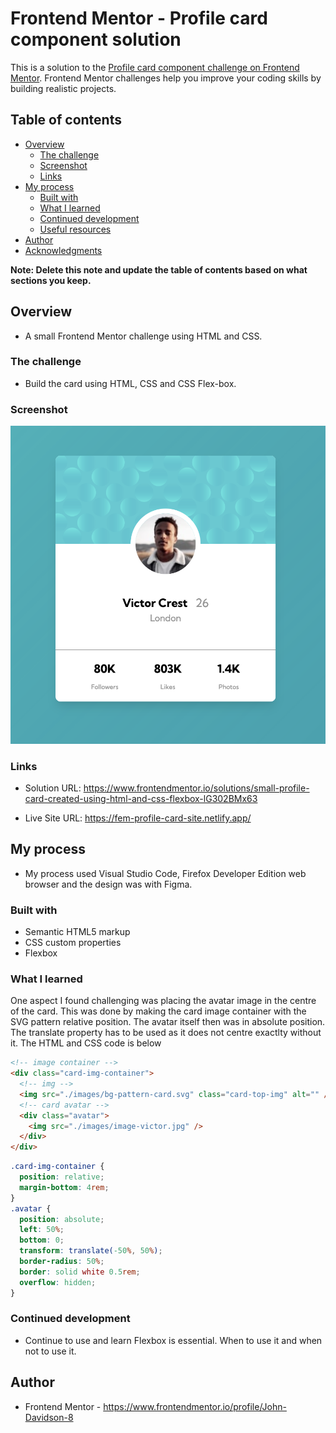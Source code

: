 # Frontend Mentor - Profile card component solution

This is a solution to the [Profile card component challenge on Frontend Mentor](https://www.frontendmentor.io/challenges/profile-card-component-cfArpWshJ). Frontend Mentor challenges help you improve your coding skills by building realistic projects.

## Table of contents

- [Overview](#overview)
  - [The challenge](#the-challenge)
  - [Screenshot](#screenshot)
  - [Links](#links)
- [My process](#my-process)
  - [Built with](#built-with)
  - [What I learned](#what-i-learned)
  - [Continued development](#continued-development)
  - [Useful resources](#useful-resources)
- [Author](#author)
- [Acknowledgments](#acknowledgments)

**Note: Delete this note and update the table of contents based on what sections you keep.**

## Overview

- A small Frontend Mentor challenge using HTML and CSS.

### The challenge

- Build the card using HTML, CSS and CSS Flex-box.

### Screenshot

![](./images/screenshot-profile-card.png)

### Links

- Solution URL: https://www.frontendmentor.io/solutions/small-profile-card-created-using-html-and-css-flexbox-lG302BMx63

- Live Site URL: https://fem-profile-card-site.netlify.app/

## My process

- My process used Visual Studio Code, Firefox Developer Edition web browser and the design was with Figma.

### Built with

- Semantic HTML5 markup
- CSS custom properties
- Flexbox

### What I learned

One aspect I found challenging was placing the avatar image in the centre of the card. This was done by making the card image container with the SVG pattern relative position. The avatar itself then was in absolute position. The translate property has to be used as it does not centre exactlty without it. The HTML and CSS code is below

```html
<!-- image container -->
<div class="card-img-container">
  <!-- img -->
  <img src="./images/bg-pattern-card.svg" class="card-top-img" alt="" />
  <!-- card avatar -->
  <div class="avatar">
    <img src="./images/image-victor.jpg" />
  </div>
</div>
```

```css
.card-img-container {
  position: relative;
  margin-bottom: 4rem;
}
.avatar {
  position: absolute;
  left: 50%;
  bottom: 0;
  transform: translate(-50%, 50%);
  border-radius: 50%;
  border: solid white 0.5rem;
  overflow: hidden;
}
```

### Continued development

- Continue to use and learn Flexbox is essential. When to use it and when not to use it.

## Author

- Frontend Mentor - https://www.frontendmentor.io/profile/John-Davidson-8
